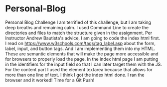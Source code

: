 # Personal-Blog
Personal Blog Challenge
I am terrified of this challenge, but I am taking deep breaths and remaining calm. I used Command Line to create the directories and files to match the structure given in the assignment. Per Instructor Andrew Bautista's advice, I am going to code the index html first.
I read on https://www.w3schools.com/tags/tag_label.asp  about the form, label, input, and button tags. And I am implementing them into my HTML.  These are semantic elements that will make the page more accessible and for browsers to properly load the page. In the index html page I am putting in the identifiers for the input field so that I can later target them with the JS. For the content part I used the element textarea because that allows for more than one line of text. I think I got the index html done. I ran the browser and it worked! Time for a Git Push! 